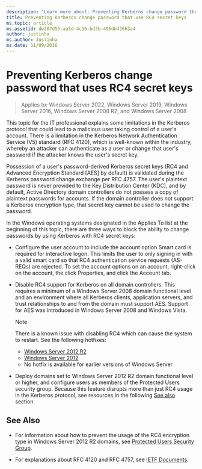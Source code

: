```yaml
---
description: "Learn more about: Preventing Kerberos change password that uses RC4 secret keys"
title: Preventing Kerberos change password that use RC4 secret keys
ms.topic: article
ms.assetid: de207d55-aa3d-4c16-bd3b-496db43663a4
author: justinha
ms.author: Justinha
ms.date: 11/09/2016
---
```


# Preventing Kerberos change password that uses RC4 secret keys

>Applies to: Windows Server 2022, Windows Server 2019, Windows Server 2016, Windows Server 2008 R2, and Windows Server 2008

This topic for the IT professional explains some limitations in the Kerberos protocol that could lead to a malicious user taking control of a user's account. There is a limitation in the Kerberos Network Authentication Service (V5) standard (RFC 4120), which is well-known within the industry, whereby an attacker can authenticate as a user or change that user's password if the attacker knows the user's secret key.

Possession of a user's password-derived Kerberos secret keys (RC4 and Advanced Encryption Standard [AES] by default) is validated during the Kerberos password change exchange per RFC 4757. The user's plaintext password is never provided to the Key Distribution Center (KDC), and by default, Active Directory domain controllers do not possess a copy of plaintext passwords for accounts. If the domain controller does not support a Kerberos encryption type, that secret key cannot be used to change the password.

In the Windows operating systems designated in the Applies To list at the beginning of this topic, there are three ways to block the ability to change passwords by using Kerberos with RC4 secret keys:

- Configure the user account to include the account option Smart card is required for interactive logon. This limits the user to only signing in with a valid smart card so that RC4 authentication service requests (AS-REQs) are rejected. To set the account options on an account, right-click on the account, the click Properties, and click the Account tab.

- Disable RC4 support for Kerberos on all domain controllers. This requires a minimum of a Windows Server 2008 domain functional level and an environment where all Kerberos clients, application servers, and trust relationships to and from the domain must support AES. Support for AES was introduced in Windows Server 2008 and Windows Vista.

    > [!NOTE]
    > There is a known issue with disabling RC4 which can cause the system to restart. See the following hotfixes:
    > - [Windows Server 2012 R2](https://support.microsoft.com/kb/3038261)
    > - [Windows Server 2012](https://support.microsoft.com/kb/3086213)
    > - No hotfix is available for earlier versions of Windows Server

- Deploy domains set to Windows Server 2012 R2 domain functional level or higher, and configure users as members of the Protected Users security group. Because this feature disrupts more than just RC4 usage in the Kerberos protocol, see resources in the following [See also](#see-also) section.

## See Also

- For information about how to prevent the usage of the RC4 encryption type in Windows Server 2012 R2 domains, see [Protected Users Security Group](../credentials-protection-and-management/protected-users-security-group.md).

- For explanations about RFC 4120 and RFC 4757, see [IETF Documents](https://tools.ietf.org/).
